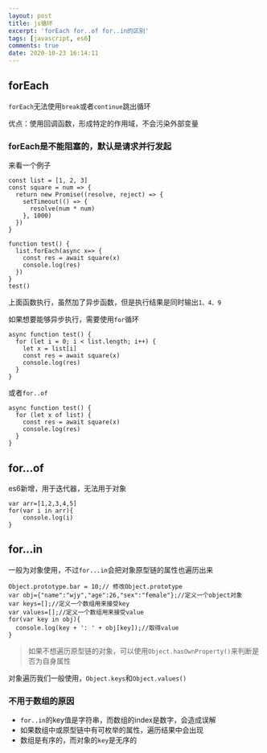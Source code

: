 ```yaml
---
layout: post
title: js循环
excerpt: 'forEach for..of for..in的区别'
tags: [javascript, es6]
comments: true
date: 2020-10-23 16:14:11
---
```


## forEach
`forEach`无法使用`break`或者`continue`跳出循环

优点：使用回调函数，形成特定的作用域，不会污染外部变量

<!-- more -->

### forEach是不能阻塞的，默认是请求并行发起

来看一个例子
```
const list = [1, 2, 3]
const square = num => {
  return new Promise((resolve, reject) => {
    setTimeout(() => {
      resolve(num * num)
    }, 1000)
  })
}

function test() {
  list.forEach(async x=> {
    const res = await square(x)
    console.log(res)
  })
}
test()

```
上面函数执行，虽然加了异步函数，但是执行结果是同时输出`1、4、9`

如果想要能够异步执行，需要使用`for`循环
```
async function test() {
  for (let i = 0; i < list.length; i++) {
    let x = list[i]
    const res = await square(x)
    console.log(res)
  }
}
```

或者`for..of`
```
async function test() {
  for (let x of list) {
    const res = await square(x)
    console.log(res)
  }
}
```

## for...of
es6新增，用于迭代器，无法用于对象
```
var arr=[1,2,3,4,5]
for(var i in arr){
    console.log(i)
}
```


## for...in
一般为对象使用，不过`for...in`会把对象原型链的属性也遍历出来
```
Object.prototype.bar = 10;// 修改Object.prototype  
var obj={"name":"wjy","age":26,"sex":"female"};//定义一个object对象    
var keys=[];//定义一个数组用来接受key    
var values=[];//定义一个数组用来接受value    
for(var key in obj){    
  console.log(key + ': ' + obj[key]);//取得value      
}
```
> 如果不想遍历原型链的对象，可以使用`Object.hasOwnProperty()`来判断是否为自身属性

对象遍历我们一般使用，`Object.keys`和`Object.values()`

### 不用于数组的原因
* `for..in`的key值是字符串，而数组的index是数字，会造成误解
* 如果数组中或原型链中有可枚举的属性，遍历结果中会出现
* 数组是有序的，而对象的`key`是无序的
